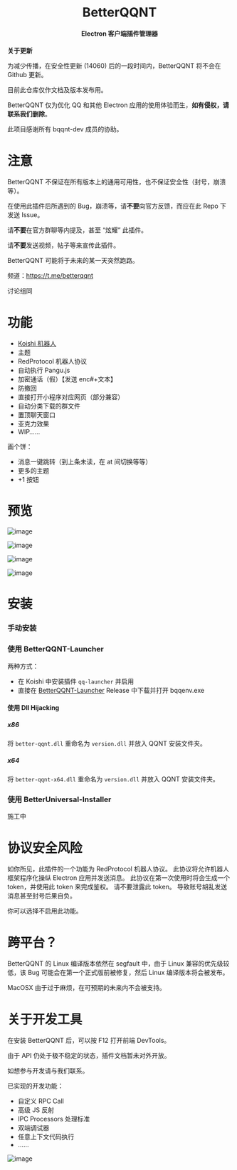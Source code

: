 <div align="center"></div>
<h1 align="center">BetterQQNT</h1>
<h4 align="center">Electron 客户端插件管理器</h4>

**关于更新**

为减少传播，在安全性更新 (14060) 后的一段时间内，BetterQQNT 将不会在 Github 更新。

目前此仓库仅作文档及版本发布用。

BetterQQNT 仅为优化 QQ 和其他 Electron 应用的使用体验而生，**如有侵权，请联系我们删除**。

此项目感谢所有 bqqnt-dev 成员的协助。

# 注意
BetterQQNT 不保证在所有版本上的通用可用性，也不保证安全性（封号，崩溃等）。

在使用此插件后所遇到的 Bug，崩溃等，请**不要**向官方反馈，而应在此 Repo 下发送 Issue。

请**不要**在官方群聊等内提及，甚至 “炫耀” 此插件。

请**不要**发送视频，帖子等来宣传此插件。

BetterQQNT 可能将于未来的某一天突然跑路。

频道：https://t.me/betterqqnt

讨论组同

# 功能
  - [Koishi 机器人](https://github.com/koishijs/koishi)
  - 主题
  - RedProtocol 机器人协议
  - 自动执行 Pangu.js
  - 加密通话（假）【发送 enc#+文本】
  - 防撤回
  - 直接打开小程序对应网页（部分兼容）
  - 自动分类下载的群文件
  - 置顶聊天窗口
  - 亚克力效果
  - WIP……

  画个饼：
  - 消息一键跳转（到上条未读，在 at 间切换等等）
  - 更多的主题
  - +1 按钮


# 预览


![image](https://github.com/BetterQQNT/BetterQQNT/assets/66859419/fe6b3356-4abc-4a8f-8835-31a02beb68c5)

![image](https://github.com/BetterQQNT/BetterQQNT/assets/66859419/7c39b308-89d2-4826-a784-27f3f0f9d1a2)

![image](https://github.com/BetterQQNT/BetterQQNT/assets/66859419/5217a7f4-89ba-4091-81d6-cd96480c8d25)

![image](https://github.com/BetterQQNT/BetterQQNT/assets/66859419/0057c818-a4ed-4266-a1eb-e779cdfeee8b)

# 安装
### 手动安装

### 使用 BetterQQNT-Launcher
两种方式：
- 在 Koishi 中安装插件 `qq-launcher` 并启用
- 直接在 [BetterQQNT-Launcher](https://github.com/BetterQQNT/BetterQQNT-Launcher) Release 中下载并打开 bqqenv.exe


#### 使用 Dll Hijacking
##### x86
将 `better-qqnt.dll` 重命名为 `version.dll` 并放入 QQNT 安装文件夹。
##### x64
将 `better-qqnt-x64.dll` 重命名为 `version.dll` 并放入 QQNT 安装文件夹。

### 使用 BetterUniversal-Installer
施工中

# 协议安全风险

如你所见，此插件的一个功能为 RedProtocol 机器人协议。
此协议将允许机器人框架程序化操纵 Electron 应用并发送消息。
此协议在第一次使用时将会生成一个 token，并使用此 token 来完成鉴权。
请不要泄露此 token。
导致账号胡乱发送消息甚至封号后果自负。

你可以选择不启用此功能。

# 跨平台？
BetterQQNT 的 Linux 编译版本依然在 segfault 中，由于 Linux 兼容的优先级较低，该 Bug 可能会在第一个正式版前被修复，然后 Linux 编译版本将会被发布。

MacOSX 由于过于麻烦，在可预期的未来内不会被支持。


# 关于开发工具

在安装 BetterQQNT 后，可以按 F12 打开前端 DevTools。

由于 API 仍处于极不稳定的状态，插件文档暂未对外开放。

如想参与开发请与我们联系。

已实现的开发功能：

- 自定义 RPC Call
- 高级 JS 反射
- IPC Processors 处理标准
- 双端调试器
- 任意上下文代码执行
- ……

![image](https://github.com/BetterQQNT/BetterQQNT/assets/66859419/17ee6805-0422-4568-a865-d1dfb23d408f)
